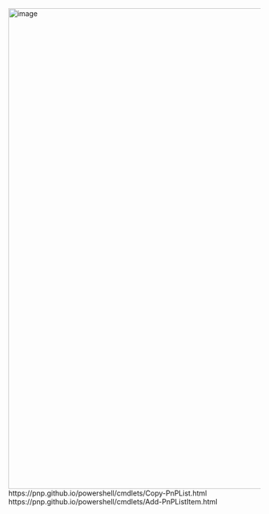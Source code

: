 <img width="959" alt="image" src="https://github.com/Chunlong101/SharePointScripts/assets/9314578/b9ac78c0-5569-4d52-8c26-9b42cc2f1536">
https://pnp.github.io/powershell/cmdlets/Copy-PnPList.html
https://pnp.github.io/powershell/cmdlets/Add-PnPListItem.html
